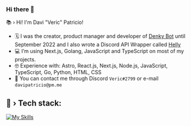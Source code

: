 ### Hi there 👋

📚 › Hi! I'm Davi "Veric" Patricio!

- 🗓️ I was the creator, product manager and developer of [Denky Bot](https://github.com/denkylabs/denkybot) until September 2022 and I also wrote a Discord API Wrapper called [Helly](https://github.com/denkylabs/helly)
- 💻 I’m using Next.js, Golang, JavaScript and TypeScript on most of my projects.
- 🤓 Experience with: Astro, React.js, Next.js, Node.js, JavaScript, TypeScript, Go, Python, HTML, CSS
- 💬 You can contact me through Discord `Veric#2799` or e-mail `davipatricio@pm.me`

## 🔧 › Tech stack:

[![My Skills](https://skillicons.dev/icons?i=js,ts,py,react,next,html,css,scss,go,nodejs,mongodb,github,cloudflare,discord,bots,vscode,linux)](https://skillicons.dev) 

